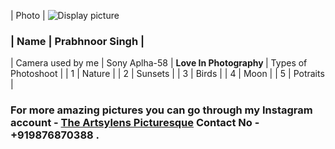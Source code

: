 | Photo | ![Display picture](Photo/EDIT.jpg) 



### | Name | Prabhnoor Singh | 


| Camera used by me | Sony Aplha-58 |
   <b> Love In Photography </b> 
| Types of Photoshoot |
| 1 | Nature |
| 2 | Sunsets |
| 3 | Birds |
| 4 | Moon |
| 5 | Potraits |

### For more amazing pictures you can go through my Instagram account - [The Artsylens Picturesque](https://www.instagram.com/artsylenspicturesque/) Contact No - +919876870388 .
